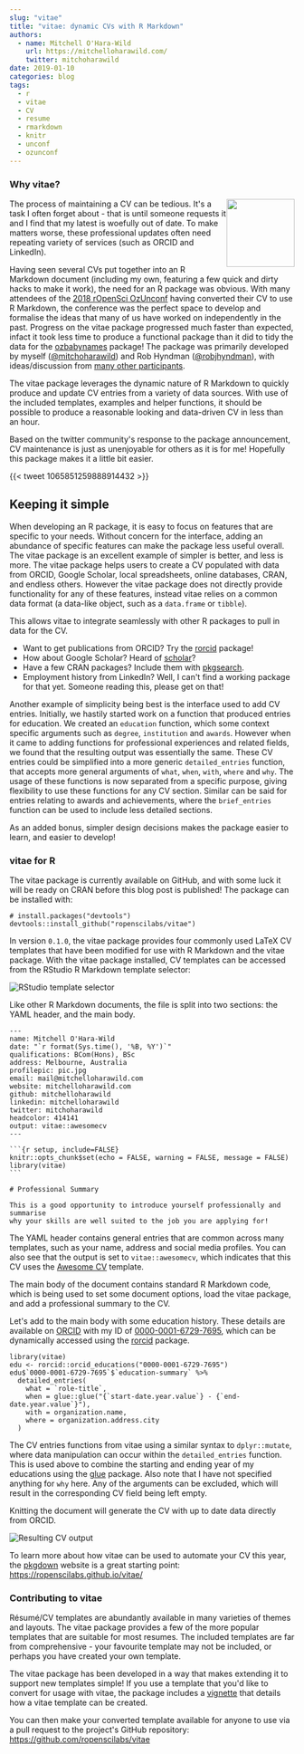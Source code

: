 ```yaml
---
slug: "vitae"
title: "vitae: dynamic CVs with R Markdown"
authors:
  - name: Mitchell O'Hara-Wild
    url: https://mitchelloharawild.com/
    twitter: mitchoharawild
date: 2019-01-10
categories: blog
tags:
  - r
  - vitae
  - CV
  - resume
  - rmarkdown
  - knitr
  - unconf
  - ozunconf
---
```


### Why vitae?
<img src="https://i.imgur.com/PeFoXDy.png" style="width:120px;float:right" />
The process of maintaining a CV can be tedious. It's a task I often forget about - that is until someone requests it and I find that my latest is woefully out of date. To make matters worse, these professional updates often need repeating variety of services (such as ORCID and LinkedIn). 

Having seen several CVs put together into an R Markdown document (including my own, featuring a few quick and dirty hacks to make it work), the need for an R package was obvious. With many attendees of the [2018 rOpenSci OzUnconf](https://ozunconf18.ropensci.org/) having converted their CV to use R Markdown, the conference was the perfect space to develop and formalise the ideas that many of us have worked on independently in the past. Progress on the vitae package progressed much faster than expected, infact it took less time to produce a functional package than it did to tidy the data for the [ozbabynames](https://github.com/ropenscilabs/ozbabynames/) package! The package was primarily developed by myself ([@mitchoharawild](https://twitter.com/mitchoharawild)) and Rob Hyndman ([@robjhyndman](https://twitter.com/robjhyndman)), with ideas/discussion from [many other participants](https://github.com/ropensci/ozunconf18/issues/24).

The vitae package leverages the dynamic nature of R Markdown to quickly produce and update CV entries from a variety of data sources. With use of the included templates, examples and helper functions, it should be possible to produce a reasonable looking and data-driven CV in less than an hour. 

Based on the twitter community's response to the package announcement, CV maintenance is just as unenjoyable for others as it is for me! Hopefully this package makes it a little bit easier.

{{< tweet 1065851259888914432 >}}

## Keeping it simple

When developing an R package, it is easy to focus on features that are specific to your needs. Without concern for the interface, adding an abundance of specific features can make the package less useful overall. The vitae package is an excellent example of simpler is better, and less is more. The vitae package helps users to create a CV populated with data from ORCID, Google Scholar, local spreadsheets, online databases, CRAN, and endless others. However the vitae package does not directly provide functionality for any of these features, instead vitae relies on a common data format (a data-like object, such as a `data.frame` or `tibble`). 

This allows vitae to integrate seamlessly with other R packages to pull in data for the CV.

* Want to get publications from ORCID? Try the [rorcid](https://github.com/ropensci/rorcid) package! 
* How about Google Scholar? Heard of [scholar](https://github.com/jkeirstead/scholar)?
* Have a few CRAN packages? Include them with [pkgsearch](https://github.com/metacran/pkgsearch/).
* Employment history from LinkedIn? Well, I can't find a working package for that yet. Someone reading this, please get on that!

Another example of simplicity being best is the interface used to add CV entries. Initially, we hastily started work on a function that produced entries for education. We created an `education` function, which some context specific arguments such as `degree`, `institution` and `awards`. However when it came to adding functions for professional experiences and related fields, we found that the resulting output was essentially the same. These CV entries could be simplified into a more generic `detailed_entries` function, that accepts more general arguments of `what`, `when`, `with`, `where` and `why`. The usage of these functions is now separated from a specific purpose, giving flexibility to use these functions for any CV section. Similar can be said for entries relating to awards and achievements, where the `brief_entries` function can be used to include less detailed sections.

As an added bonus, simpler design decisions makes the package easier to learn, and easier to develop!

### vitae for R

The vitae package is currently available on GitHub, and with some luck it will be ready on CRAN before this blog post is published! The package can be installed with:

```
# install.packages("devtools")
devtools::install_github("ropenscilabs/vitae")
```

In version `0.1.0`, the vitae package provides four commonly used LaTeX CV templates that have been modified for use with R Markdown and the vitae package. With the vitae package installed, CV templates can be accessed from the RStudio R Markdown template selector:

![RStudio template selector](https://i.imgur.com/Pib5DDC.png)

Like other R Markdown documents, the file is split into two sections: the YAML header, and the main body.

````
---
name: Mitchell O'Hara-Wild
date: "`r format(Sys.time(), '%B, %Y')`"
qualifications: BCom(Hons), BSc
address: Melbourne, Australia
profilepic: pic.jpg
email: mail@mitchelloharawild.com
website: mitchelloharawild.com
github: mitchelloharawild
linkedin: mitchelloharawild
twitter: mitchoharawild
headcolor: 414141
output: vitae::awesomecv
---

```{r setup, include=FALSE}
knitr::opts_chunk$set(echo = FALSE, warning = FALSE, message = FALSE)
library(vitae)
```

# Professional Summary

This is a good opportunity to introduce yourself professionally and summarise
why your skills are well suited to the job you are applying for!
````

The YAML header contains general entries that are common across many templates, such as your name, address and social media profiles. You can also see that the output is set to `vitae::awesomecv`, which indicates that this CV uses the [Awesome CV](https://github.com/posquit0/Awesome-CV) template.

The main body of the document contains standard R Markdown code, which is being used to set some document options, load the vitae package, and add a professional summary to the CV.

Let's add to the main body with some education history. These details are available on [ORCID](https://orcid.org) with my ID of  [0000-0001-6729-7695](https://orcid.org/0000-0001-6729-7695), which can be dynamically accessed using the [rorcid](https://github.com/ropensci/rorcid) package.

```
library(vitae)
edu <- rorcid::orcid_educations("0000-0001-6729-7695")
edu$`0000-0001-6729-7695`$`education-summary` %>%
  detailed_entries(
    what = `role-title`,
    when = glue::glue("{`start-date.year.value`} - {`end-date.year.value`}"),
    with = organization.name,
    where = organization.address.city
  )
```

The CV entries functions from vitae using a similar syntax to `dplyr::mutate`, where data manipulation can occur within the `detailed_entries` function. This is used above to combine the starting and ending year of my educations using the [glue](https://github.com/tidyverse/glue) package. Also note that I have not specified anything for `why` here. Any of the arguments can be excluded, which will result in the corresponding CV field being left empty.

Knitting the document will generate the CV with up to date data directly from ORCID.

![Resulting CV output](https://i.imgur.com/Roj4jTZ.png)

To learn more about how vitae can be used to automate your CV this year, the [pkgdown](https://github.com/r-lib/pkgdown) website is a great starting point: https://ropenscilabs.github.io/vitae/

### Contributing to vitae

Résumé/CV templates are abundantly available in many varieties of themes and layouts. The vitae package provides a few of the more popular templates that are suitable for most resumes. The included templates are far from comprehensive - your favourite template may not be included, or perhaps you have created your own template. 

The vitae package has been developed in a way that makes extending it to support new templates simple! If you use a template that you'd like to convert for usage with vitae, the package includes a [vignette](https://ropenscilabs.github.io/vitae/articles/extending.html) that details how a vitae template can be created.

You can then make your converted template available for anyone to use via a pull request to the project's GitHub repository: https://github.com/ropenscilabs/vitae
